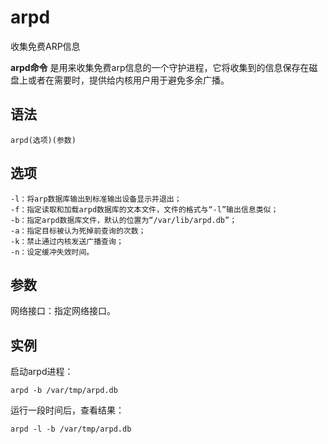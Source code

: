 arpd
===

收集免费ARP信息


**arpd命令** 是用来收集免费arp信息的一个守护进程，它将收集到的信息保存在磁盘上或者在需要时，提供给内核用户用于避免多余广播。

##  语法

```
arpd(选项)(参数)
```

##  选项

```
-l：将arp数据库输出到标准输出设备显示并退出；
-f：指定读取和加载arpd数据库的文本文件，文件的格式与“-l”输出信息类似；
-b：指定arpd数据库文件，默认的位置为“/var/lib/arpd.db”；
-a：指定目标被认为死掉前查询的次数；
-k：禁止通过内核发送广播查询；
-n：设定缓冲失效时间。
```

##  参数

网络接口：指定网络接口。

##  实例

启动arpd进程：

```
arpd -b /var/tmp/arpd.db
```

运行一段时间后，查看结果：

```
arpd -l -b /var/tmp/arpd.db
```


